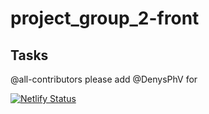 # project_group_2-front

## Tasks

@all-contributors please add @DenysPhV for <contributions>

[![Netlify Status](https://api.netlify.com/api/v1/badges/8d890b8d-1275-400c-b8f0-756f93077e3f/deploy-status)](https://app.netlify.com/sites/dfv-project-group-2-front/deploys)
